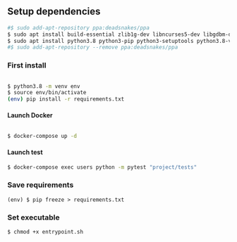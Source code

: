 ## Setup dependencies

``` bash
#$ sudo add-apt-repository ppa:deadsnakes/ppa
$ sudo apt install build-essential zlib1g-dev libncurses5-dev libgdbm-dev libnss3-dev libssl-dev libreadline-dev libffi-dev libsqlite3-dev wget
$ sudo apt install python3.8 python3-pip python3-setuptools python3.8-venv -y
#$ sudo add-apt-repository --remove ppa:deadsnakes/ppa
```

### First install

``` bash

$ python3.8 -m venv env
$ source env/bin/activate
(env) pip install -r requirements.txt
```

#### Launch Docker

``` bash

$ docker-compose up -d

```

#### Launch test

``` bash
$ docker-compose exec users python -m pytest "project/tests"
```

### Save requirements

`(env) $ pip freeze > requirements.txt`

### Set executable

`$ chmod +x entrypoint.sh`